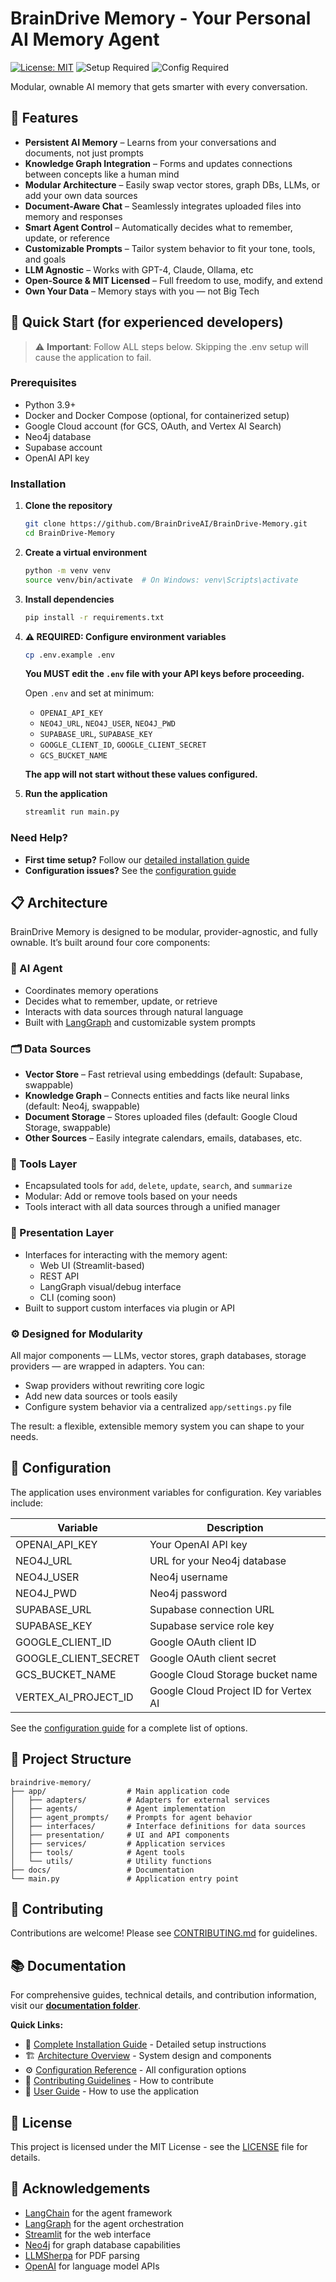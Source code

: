 # BrainDrive Memory - Your Personal AI Memory Agent

[![License: MIT](https://img.shields.io/badge/License-MIT-yellow.svg)](https://opensource.org/licenses/MIT)
![Setup Required](https://img.shields.io/badge/setup-required-red)
![Config Required](https://img.shields.io/badge/.env-required-orange)

Modular, ownable AI memory that gets smarter with every conversation.

## 🌟 Features

- **Persistent AI Memory** – Learns from your conversations and documents, not just prompts  
- **Knowledge Graph Integration** – Forms and updates connections between concepts like a human mind  
- **Modular Architecture** – Easily swap vector stores, graph DBs, LLMs, or add your own data sources  
- **Document-Aware Chat** – Seamlessly integrates uploaded files into memory and responses  
- **Smart Agent Control** – Automatically decides what to remember, update, or reference  
- **Customizable Prompts** – Tailor system behavior to fit your tone, tools, and goals  
- **LLM Agnostic** – Works with GPT-4, Claude, Ollama, etc
- **Open-Source & MIT Licensed** – Full freedom to use, modify, and extend  
- **Own Your Data** – Memory stays with you — not Big Tech

## 🚀 Quick Start (for experienced developers)

> ⚠️ **Important**: Follow ALL steps below. Skipping the .env setup will cause the application to fail.

### Prerequisites
- Python 3.9+
- Docker and Docker Compose (optional, for containerized setup)
- Google Cloud account (for GCS, OAuth, and Vertex AI Search)
- Neo4j database
- Supabase account
- OpenAI API key

### Installation

1. **Clone the repository**
   ```bash
   git clone https://github.com/BrainDriveAI/BrainDrive-Memory.git
   cd BrainDrive-Memory
   ```

2. **Create a virtual environment**
   ```bash
   python -m venv venv
   source venv/bin/activate  # On Windows: venv\Scripts\activate
   ```

3. **Install dependencies**
   ```bash
   pip install -r requirements.txt
   ```

4. **⚠️ REQUIRED: Configure environment variables**
   ```bash
   cp .env.example .env
   ```
   **You MUST edit the `.env` file with your API keys before proceeding.**
   
   Open `.env` and set at minimum:
   - `OPENAI_API_KEY`
   - `NEO4J_URL`, `NEO4J_USER`, `NEO4J_PWD`
   - `SUPABASE_URL`, `SUPABASE_KEY`
   - `GOOGLE_CLIENT_ID`, `GOOGLE_CLIENT_SECRET`
   - `GCS_BUCKET_NAME`
   
   **The app will not start without these values configured.**

5. **Run the application**
   ```bash
   streamlit run main.py
   ```

### Need Help?
- **First time setup?** Follow our [detailed installation guide](docs/installation.md)
- **Configuration issues?** See the [configuration guide](docs/configuration.md)

## 📋 Architecture

BrainDrive Memory is designed to be modular, provider-agnostic, and fully ownable. It’s built around four core components:

### 🧠 AI Agent
- Coordinates memory operations
- Decides what to remember, update, or retrieve
- Interacts with data sources through natural language
- Built with [LangGraph](https://www.langgraph.dev/) and customizable system prompts

### 🗂️ Data Sources
- **Vector Store** – Fast retrieval using embeddings (default: Supabase, swappable)
- **Knowledge Graph** – Connects entities and facts like neural links (default: Neo4j, swappable)
- **Document Storage** – Stores uploaded files (default: Google Cloud Storage, swappable)
- **Other Sources** – Easily integrate calendars, emails, databases, etc.

### 🔄 Tools Layer
- Encapsulated tools for `add`, `delete`, `update`, `search`, and `summarize`
- Modular: Add or remove tools based on your needs
- Tools interact with all data sources through a unified manager

### 🧩 Presentation Layer
- Interfaces for interacting with the memory agent:
  - Web UI (Streamlit-based)
  - REST API
  - LangGraph visual/debug interface
  - CLI (coming soon)
- Built to support custom interfaces via plugin or API

### ⚙️ Designed for Modularity
All major components — LLMs, vector stores, graph databases, storage providers — are wrapped in adapters. You can:

- Swap providers without rewriting core logic
- Add new data sources or tools easily
- Configure system behavior via a centralized `app/settings.py` file

The result: a flexible, extensible memory system you can shape to your needs.

## 🔧 Configuration

The application uses environment variables for configuration. Key variables include:

| Variable             | Description                           |
|----------------------|---------------------------------------|
| OPENAI_API_KEY       | Your OpenAI API key                   |
| NEO4J_URL            | URL for your Neo4j database           |
| NEO4J_USER           | Neo4j username                        |
| NEO4J_PWD            | Neo4j password                        |
| SUPABASE_URL         | Supabase connection URL               |
| SUPABASE_KEY         | Supabase service role key             |
| GOOGLE_CLIENT_ID     | Google OAuth client ID                |
| GOOGLE_CLIENT_SECRET | Google OAuth client secret            |
| GCS_BUCKET_NAME      | Google Cloud Storage bucket name      |
| VERTEX_AI_PROJECT_ID | Google Cloud Project ID for Vertex AI |

See the [configuration guide](docs/configuration.md) for a complete list of options.

## 🧩 Project Structure

```
braindrive-memory/
├── app/                  # Main application code
│   ├── adapters/         # Adapters for external services
│   ├── agents/           # Agent implementation
│   ├── agent_prompts/    # Prompts for agent behavior
│   ├── interfaces/       # Interface definitions for data sources
│   ├── presentation/     # UI and API components
│   ├── services/         # Application services
│   ├── tools/            # Agent tools
│   └── utils/            # Utility functions
├── docs/                 # Documentation
└── main.py               # Application entry point
```

## 🤝 Contributing

Contributions are welcome! Please see [CONTRIBUTING.md](docs/contributing.md) for guidelines.

## 📚 Documentation

For comprehensive guides, technical details, and contribution information, visit our **[documentation folder](docs/readme.md)**.

**Quick Links:**
- 📖 [Complete Installation Guide](docs/installation.md) - Detailed setup instructions
- 🏗️ [Architecture Overview](docs/architecture.md) - System design and components  
- ⚙️ [Configuration Reference](docs/configuration.md) - All configuration options
- 👥 [Contributing Guidelines](docs/contributing.md) - How to contribute
- 📱 [User Guide](docs/user_guide.md) - How to use the application

## 📄 License

This project is licensed under the MIT License - see the [LICENSE](LICENSE) file for details.

## 🙏 Acknowledgements

- [LangChain](https://github.com/langchain-ai/langchain) for the agent framework
- [LangGraph](https://github.com/langchain-ai/langgraph) for the agent orchestration
- [Streamlit](https://streamlit.io/) for the web interface
- [Neo4j](https://neo4j.com/) for graph database capabilities
- [LLMSherpa](https://github.com/nlmatics/nlm-ingestor) for PDF parsing
- [OpenAI](https://openai.com/) for language model APIs
